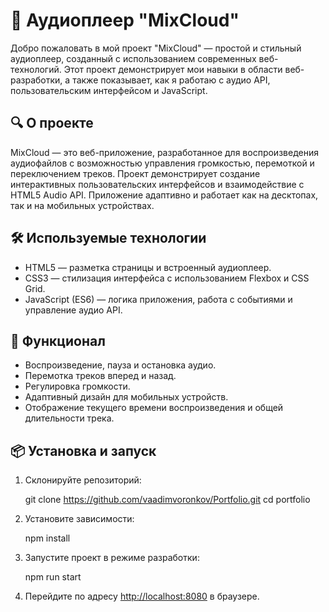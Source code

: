 # 🎵 Аудиоплеер "MixCloud"

Добро пожаловать в мой проект "MixCloud" — простой и стильный аудиоплеер, созданный с использованием современных веб-технологий. Этот проект демонстрирует мои навыки в области веб-разработки, а также показывает, как я работаю с аудио API, пользовательским интерфейсом и JavaScript.

## 🔍 О проекте

MixCloud — это веб-приложение, разработанное для воспроизведения аудиофайлов с возможностью управления громкостью, перемоткой и переключением треков. Проект демонстрирует создание интерактивных пользовательских интерфейсов и взаимодействие с HTML5 Audio API. Приложение адаптивно и работает как на десктопах, так и на мобильных устройствах.

## 🛠 Используемые технологии

- HTML5 — разметка страницы и встроенный аудиоплеер.
- CSS3 — стилизация интерфейса с использованием Flexbox и CSS Grid.
- JavaScript (ES6) — логика приложения, работа с событиями и управление аудио API.

## 🚀 Функционал

- Воспроизведение, пауза и остановка аудио.
- Перемотка треков вперед и назад.
- Регулировка громкости.
- Адаптивный дизайн для мобильных устройств.
- Отображение текущего времени воспроизведения и общей длительности трека.

## 📦 Установка и запуск
1. Склонируйте репозиторий:

    git clone https://github.com/vaadimvoronkov/Portfolio.git
    cd portfolio
    
2. Установите зависимости:

    npm install
    
3. Запустите проект в режиме разработки:

    npm run start
    
4. Перейдите по адресу [http://localhost:8080](http://localhost:8080) в браузере.